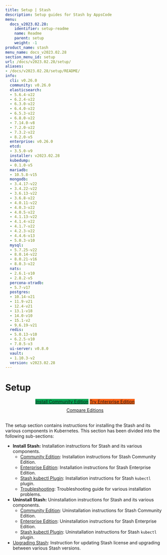 ```yaml
---
title: Setup | Stash
description: Setup guides for Stash by AppsCode
menu:
  docs_v2023.02.28:
    identifier: setup-readme
    name: Readme
    parent: setup
    weight: -1
product_name: stash
menu_name: docs_v2023.02.28
section_menu_id: setup
url: /docs/v2023.02.28/setup/
aliases:
- /docs/v2023.02.28/setup/README/
info:
  cli: v0.26.0
  community: v0.26.0
  elasticsearch:
  - 5.6.4-v22
  - 6.2.4-v22
  - 6.3.0-v22
  - 6.4.0-v22
  - 6.5.3-v22
  - 6.8.0-v22
  - 7.14.0-v8
  - 7.2.0-v22
  - 7.3.2-v22
  - 8.2.0-v5
  enterprise: v0.26.0
  etcd:
  - 3.5.0-v9
  installer: v2023.02.28
  kubedump:
  - 0.1.0-v5
  mariadb:
  - 10.5.8-v15
  mongodb:
  - 3.4.17-v22
  - 3.4.22-v22
  - 3.6.13-v22
  - 3.6.8-v22
  - 4.0.11-v22
  - 4.0.3-v22
  - 4.0.5-v22
  - 4.1.13-v22
  - 4.1.4-v22
  - 4.1.7-v22
  - 4.2.3-v22
  - 4.4.6-v13
  - 5.0.3-v10
  mysql:
  - 5.7.25-v22
  - 8.0.14-v22
  - 8.0.21-v16
  - 8.0.3-v22
  nats:
  - 2.6.1-v10
  - 2.8.2-v5
  percona-xtradb:
  - 5.7-v17
  postgres:
  - 10.14-v21
  - 11.9-v21
  - 12.4-v21
  - 13.1-v18
  - 14.0-v10
  - 15.1-v2
  - 9.6.19-v21
  redis:
  - 5.0.13-v10
  - 6.2.5-v10
  - 7.0.5-v3
  ui-server: v0.8.0
  vault:
  - 1.10.3-v2
  version: v2023.02.28
---
```


# Setup

<div style="text-align: center;">
  <a class="button is-link is-medium is-active has-text-weight-normal" href="/docs/v2023.02.28/setup/install/community/" style="background:#00A651; width: 18rem;">Install Community Edition</a>
  <a class="button is-info is-medium is-active has-text-weight-normal" href="/docs/v2023.02.28/setup/install/enterprise/"  style="background:#FC6011; width: 18rem;">Try Enterprise Edition</a>
  <a style="margin-top: 10px; display: block;" href="/docs/v2023.02.28/concepts/what-is-stash/overview/">Compare Editions</a>
</div>
<br>

The setup section contains instructions for installing the Stash and its various components in Kubernetes. This section has been divided into the following sub-sections:

- **Install Stash:** Installation instructions for Stash and its various components.
  - [Community Edition](/docs/v2023.02.28/setup/install/community/): Installation instructions for Stash Community Edition.
  - [Enterprise Edition](/docs/v2023.02.28/setup/install/enterprise/): Installation instructions for Stash Enterprise Edition.
  - [Stash kubectl Plugin](/docs/v2023.02.28/setup/install/kubectl-plugin/): Installation instructions for Stash `kubectl` plugin.
  - [Troubleshooting](/docs/v2023.02.28/setup/install/troubleshooting/): Troubleshooting guide for various installation problems.
- **Uninstall Stash:** Uninstallation instructions for Stash and its various components.
  - [Community Edition](/docs/v2023.02.28/setup/uninstall/community/): Uninstallation instructions for Stash Community Edition.
  - [Enterprise Edition](/docs/v2023.02.28/setup/uninstall/enterprise/): Uninstallation instructions for Stash Enterprise Edition.
  - [Stash kubectl Plugin](/docs/v2023.02.28/setup/uninstall/kubectl-plugin/): Uninstallation instructions for Stash `kubectl` plugin.
- [Upgrading Stash](/docs/v2023.02.28/setup/upgrade/): Instruction for updating Stash license and upgrading between various Stash versions.
